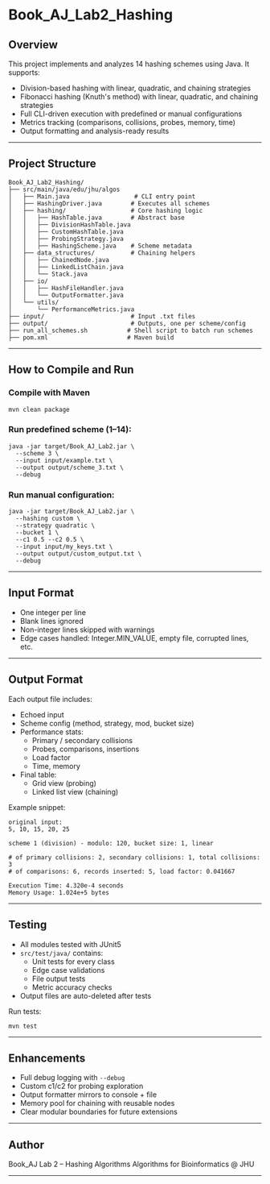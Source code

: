 # Book_AJ_Lab2_Hashing

## Overview
This project implements and analyzes 14 hashing schemes using Java. It supports:
- Division-based hashing with linear, quadratic, and chaining strategies
- Fibonacci hashing (Knuth's method) with linear, quadratic, and chaining strategies
- Full CLI-driven execution with predefined or manual configurations
- Metrics tracking (comparisons, collisions, probes, memory, time)
- Output formatting and analysis-ready results

---

## Project Structure
```
Book_AJ_Lab2_Hashing/
├── src/main/java/edu/jhu/algos
│   ├── Main.java                  # CLI entry point
│   ├── HashingDriver.java        # Executes all schemes
│   ├── hashing/                  # Core hashing logic
│   │   ├── HashTable.java        # Abstract base
│   │   ├── DivisionHashTable.java
│   │   ├── CustomHashTable.java
│   │   ├── ProbingStrategy.java
│   │   ├── HashingScheme.java    # Scheme metadata
│   ├── data_structures/          # Chaining helpers
│   │   ├── ChainedNode.java
│   │   ├── LinkedListChain.java
│   │   └── Stack.java
│   ├── io/
│   │   ├── HashFileHandler.java
│   │   └── OutputFormatter.java
│   └── utils/
│       └── PerformanceMetrics.java
├── input/                        # Input .txt files
├── output/                       # Outputs, one per scheme/config
├── run_all_schemes.sh           # Shell script to batch run schemes
├── pom.xml                      # Maven build
```

---

## How to Compile and Run

### Compile with Maven
```
mvn clean package
```

### Run predefined scheme (1–14):
```
java -jar target/Book_AJ_Lab2.jar \
  --scheme 3 \
  --input input/example.txt \
  --output output/scheme_3.txt \
  --debug
```

### Run manual configuration:
```
java -jar target/Book_AJ_Lab2.jar \
  --hashing custom \
  --strategy quadratic \
  --bucket 1 \
  --c1 0.5 --c2 0.5 \
  --input input/my_keys.txt \
  --output output/custom_output.txt \
  --debug
```

---

## Input Format
- One integer per line
- Blank lines ignored
- Non-integer lines skipped with warnings
- Edge cases handled: Integer.MIN_VALUE, empty file, corrupted lines, etc.

---

## Output Format
Each output file includes:
- Echoed input
- Scheme config (method, strategy, mod, bucket size)
- Performance stats:
    - Primary / secondary collisions
    - Probes, comparisons, insertions
    - Load factor
    - Time, memory
- Final table:
    - Grid view (probing)
    - Linked list view (chaining)

Example snippet:
```
original input:
5, 10, 15, 20, 25

scheme 1 (division) - modulo: 120, bucket size: 1, linear

# of primary collisions: 2, secondary collisions: 1, total collisions: 3
# of comparisons: 6, records inserted: 5, load factor: 0.041667

Execution Time: 4.320e-4 seconds
Memory Usage: 1.024e+5 bytes
```

---

## Testing
- All modules tested with JUnit5
- `src/test/java/` contains:
    - Unit tests for every class
    - Edge case validations
    - File output tests
    - Metric accuracy checks
- Output files are auto-deleted after tests

Run tests:
```
mvn test
```

---

## Enhancements
- Full debug logging with `--debug`
- Custom c1/c2 for probing exploration
- Output formatter mirrors to console + file
- Memory pool for chaining with reusable nodes
- Clear modular boundaries for future extensions

---

## Author
Book_AJ
Lab 2 – Hashing Algorithms
Algorithms for Bioinformatics @ JHU

---


